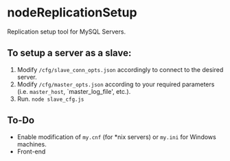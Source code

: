nodeReplicationSetup
====================

Replication setup tool for MySQL Servers. 

## To setup a server as a slave:
1. Modify `/cfg/slave_conn_opts.json` accordingly to connect to the desired server. 
2. Modify `/cfg/master_opts.json` according to your required parameters (i.e. `master_host`, `master_log_file', etc.).
3. Run. `node slave_cfg.js`


## To-Do
* Enable modification of `my.cnf` (for *nix servers) or `my.ini` for Windows machines. 
* Front-end
